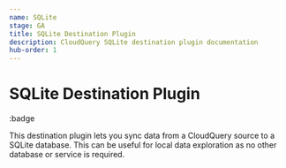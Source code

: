 ```yaml
---
name: SQLite
stage: GA
title: SQLite Destination Plugin
description: CloudQuery SQLite destination plugin documentation
hub-order: 1
---
```


# SQLite Destination Plugin

:badge

This destination plugin lets you sync data from a CloudQuery source to a SQLite database. This can be useful for local data exploration as no other database or service is required.
